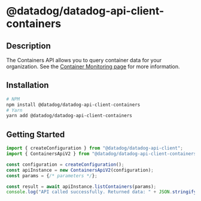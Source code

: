 # @datadog/datadog-api-client-containers

## Description

The Containers API allows you to query container data for your organization. See the [Container Monitoring page](https://docs.datadoghq.com/containers/) for more information.

## Installation

```sh
# NPM
npm install @datadog/datadog-api-client-containers
# Yarn
yarn add @datadog/datadog-api-client-containers
```

## Getting Started
```ts
import { createConfiguration } from "@datadog/datadog-api-client";
import { ContainersApiV2 } from "@datadog/datadog-api-client-containers";

const configuration = createConfiguration();
const apiInstance = new ContainersApiV2(configuration);
const params = {/* parameters */};

const result = await apiInstance.listContainers(params);
console.log("API called successfully. Returned data: " + JSON.stringify(result));
```